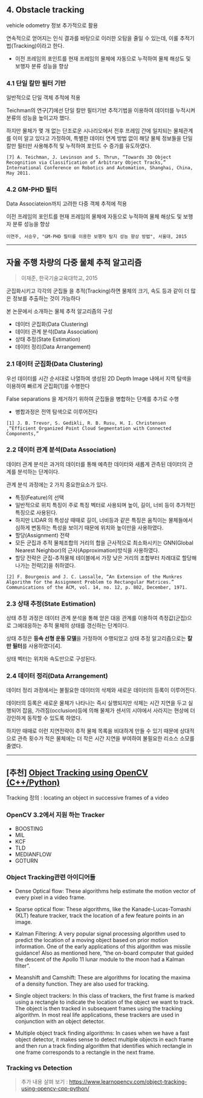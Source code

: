## 4. Obstacle tracking

vehicle odometry 정보 추가적으로 활용

연속적으로 얻어지는 인식 결과를 바탕으로 이러한 오탐을 줄일 수 있는데, 이룰 추적기법(Tracking)이라고 한다.
- 이전 프레임의 포인트를 현재 프레임의 물체에 자동으로 누적하여 물체 해상도 및 보행자 분류 성능을 향상

### 4.1 단일 칼만 필터 기반

일반적으로 단일 객체 추적에 적용

Teichman의 연구[7]에선 단일 칼만 필터기반 추적기법을 이용하여 데이터를 누적시켜 분류의 성능을 높이고자 했다.

하지만 물체가 몇 개 없는 단조로운 시나리오에서 전후 프레임 간에 일치되는 물체관계를 이미 알고 있다고 가정하여, 특별한 데이터 연계 방법 없이 해당 물체 정보들을 단일 칼만 필터만 사용해추적 및 누적하여 포인트 수 증가를 유도하였다.

```
[7] A. Teichman, J. Levinson and S. Thrun, “Towards 3D Object Recognition via Classification of Arbitrary Object Tracks,” International Conference on Robotics and Automation, Shanghai, China, May 2011.
```

### 4.2 GM-PHD 필터

Data Associateion까지 고려한 다중 객체 추적에 적용

이전 프레임의 포인트를 현재 프레임의 물체에 자동으로 누적하여 물체 해상도 및 보행자 분류 성능을 향상

```
이연주, 서승우, "GM-PHD 필터를 이용한 보행자 탐지 성능 향상 방법", 서울대, 2015
```


---

## 자율 주행 차량의 다중 물체 추적 알고리즘
> 이재준, 한국기술교육대학교, 2015

군집화시키고 각각의 군집들 을 추적(Tracking)하면 물체의 크기, 속도 등과 같이 더 많은 정보를 추출하는 것이 가능하다


본 논문에서 소개하는 물체 추적 알고리즘의 구성
- 데이터 군집화(Data Clustering)
- 데이터 관계 분석(Data Association)
- 상태 추정(State Estimation)
- 데이터 정리(Data Arrangement)


### 2.1 데이터 군집화(Data Clustering)

우선 데이터를 시간 순서대로 나열하여 생성된 2D Depth Image 내에서 지역 탐색을 이용하여 빠르게 군집화[1]를 수행한다


False separations 을 제거하기 위하여 군집들을 병합하는 단계를 추가로 수행
- 병합과정은 전역 탐색으로 이루어진다

```
[1] J. B. Trevor, S. Gedikli, R. B. Rusu, H. I. Christensen ,“Efficient Organized Point Cloud Segmentation with Connected Components,”
```

### 2.2 데이터 관계 분석(Data Association)

데이터 관계 분석은 과거의 데이터를 통해 예측한 데이터와 새롭게 관측된 데이터의 관계를 분석하는 단계이다.

관계 분석 과정에는 2 가지 중요한요소가 있다.
- 특징(Feature)의 선택
- 일반적으로 위치 특징이 주로 특징 벡터로 사용되며 높이, 길이, 너비 등이 추가적인 특징으로 사용된다.
- 하지만 LIDAR 의 특성상 때때로 길이, 너비등과 같은 특징은 움직이는 물체들에서 심하게 변동하는 특성을 보이기 때문에 위치와 높이만을 사용하였다.
- 할당(Assignment) 전략
- 모든 군집과 추적 물체조합의 거리의 합을 근사적으로 최소화시키는 GNN(Global Nearest Neighbor)의 근사(Approximation)방식을 사용하였다.
- 할당 전략은 군집-추적물체 테이블에서 가장 낮은 거리의 조합부터 차례대로 할당해 나가는 전략[2]을 취하였다.

```
[2] F. Bourgeois and J. C. Lassalle, “An Extension of the Munkres Algorithm for the Assignment Problem to Rectangular Matrices.” Communications of the ACM, vol. 14, no. 12, p. 802, December, 1971.
```


### 2.3 상태 추정(State Estimation)

상태 추정 과정은 데이터 관계 분석을 통해 얻은 대응 관계를 이용하여 측정값(군집)으로 그에대응하는 추적 물체의 상태를 갱신하는 단계이다.

상태 추정은 **등속 선형 운동 모델**을 가정하여 수행되었고 상태 추정 알고리즘으로는 **칼만 필터**를 사용하였다[4].

상태 벡터는 위치와 속도만으로 구성된다.

### 2.4 데이터 정리(Data Arrangement)

데이터 정리 과정에서는 불필요한 데이터의 삭제와 새로운 데이터의 등록이 이루어진다.

데이터의 등록은 새로운 물체가 나타나는 즉시 실행되지만 삭제는 시간 지연을 두고 실행되어 잡음, 가려짐(occlusion)등에 의해 물체가 센서의 시야에서 사라지는 현상에 더 강인하게 동작할 수 있도록 하였다.

하지만 때때로 이런 지연전략이 추적 물체 목록을 비대하게 만들 수 있기 때문에 상대적으로 관측 횟수가 적은 물체에는 더 작은 시간 지연을 부여하여 불필요한 리소스 소모를 줄였다.

---

## [추천] [Object Tracking using OpenCV (C++/Python)](https://www.learnopencv.com/object-tracking-using-opencv-cpp-python/)

Tracking 정의 : locating an object in successive frames of a video


### OpenCV 3.2에서 지원 하는 Tracker
- BOOSTING
- MIL
- KCF
- TLD
- MEDIANFLOW
- GOTURN



### Object Tracking관련 아이디어들

- Dense Optical flow: These algorithms help estimate the motion vector of every pixel in a video frame.

- Sparse optical flow: These algorithms, like the Kanade-Lucas-Tomashi (KLT) feature tracker, track the location of a few feature points in an image.

- Kalman Filtering: A very popular signal processing algorithm used to predict the location of a moving object based on prior motion information. One of the early applications of this algorithm was missile guidance! Also as mentioned here, “the on-board computer that guided the descent of the Apollo 11 lunar module to the moon had a Kalman filter”.

- Meanshift and Camshift: These are algorithms for locating the maxima of a density function. They are also used for tracking.

- Single object trackers: In this class of trackers, the first frame is marked using a rectangle to indicate the location of the object we want to track. The object is then tracked in subsequent frames using the tracking algorithm. In most real life applications, these trackers are used in conjunction with an object detector.

- Multiple object track finding algorithms: In cases when we have a fast object detector, it makes sense to detect multiple objects in each frame and then run a track finding algorithm that identifies which rectangle in one frame corresponds to a rectangle in the next frame.

### Tracking vs Detection


> 추가 내용 살펴 보기 : https://www.learnopencv.com/object-tracking-using-opencv-cpp-python/

